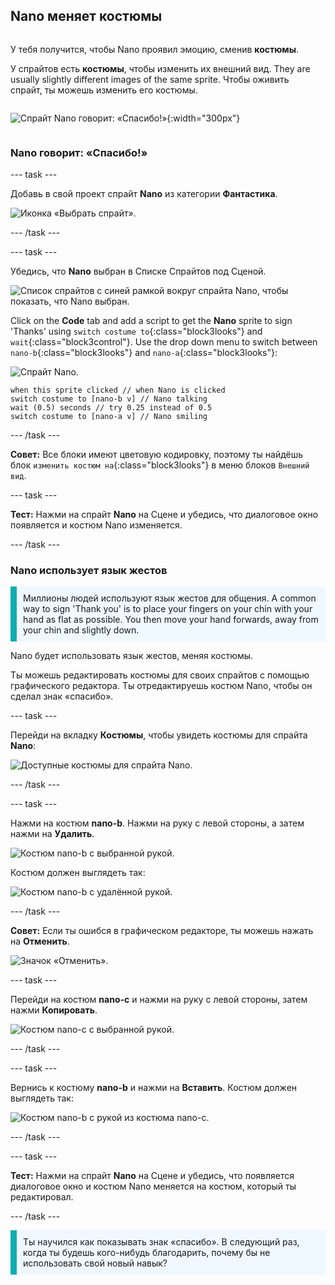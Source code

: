 ## Nano меняет костюмы

<div style="display: flex; flex-wrap: wrap">
<div style="flex-basis: 200px; flex-grow: 1; margin-right: 15px;">

У тебя получится, чтобы Nano проявил эмоцию, сменив **костюмы**.

У спрайтов есть **костюмы**, чтобы изменить их внешний вид. They are usually slightly different images of the same sprite. Чтобы оживить спрайт, ты можешь изменить его костюмы.

</div>
<div>

![Спрайт Nano говорит: «Спасибо!»](images/nano-step-2.png){:width="300px"}

</div>
</div>

### Nano говорит: «Спасибо!»

--- task ---

Добавь в свой проект спрайт **Nano** из категории **Фантастика**.

![Иконка «Выбрать спрайт».](images/choose-sprite-menu.png)

--- /task ---

--- task ---

Убедись, что **Nano** выбран в Списке Спрайтов под Сценой.

![Список спрайтов с синей рамкой вокруг спрайта Nano, чтобы показать, что Nano выбран.](images/nano-selected.png)

Click on the **Code** tab and add a script to get the **Nano** sprite to sign 'Thanks' using `switch costume to`{:class="block3looks"} and `wait`{:class="block3control"}. Use the drop down menu to switch between `nano-b`{:class="block3looks"} and `nano-a`{:class="block3looks"}:

![Спрайт Nano.](images/nano-sprite.png)

```blocks3
when this sprite clicked // when Nano is clicked
switch costume to [nano-b v] // Nano talking
wait (0.5) seconds // try 0.25 instead of 0.5
switch costume to [nano-a v] // Nano smiling
```
--- /task ---

**Совет:** Все блоки имеют цветовую кодировку, поэтому ты найдёшь блок `изменить костюм на`{:class="block3looks"} в меню блоков `Внешний вид`.

--- task ---

**Тест:** Нажми на спрайт **Nano** на Сцене и убедись, что диалоговое окно появляется и костюм Nano изменяется.

--- /task ---

### Nano использует язык жестов

<p style="border-left: solid; border-width:10px; border-color: #0faeb0; background-color: aliceblue; padding: 10px;">Миллионы людей используют язык жестов для общения. A common way to sign 'Thank you' is to place your fingers on your chin with your hand as flat as possible. You then move your hand forwards, away from your chin and slightly down. 
</p>

<!-- Add a video of someone signing -->

Nano будет использовать язык жестов, меняя костюмы.

Ты можешь редактировать костюмы для своих спрайтов с помощью графического редактора. Ты отредактируешь костюм Nano, чтобы он сделал знак «спасибо».

--- task ---

Перейди на вкладку **Костюмы**, чтобы увидеть костюмы для спрайта **Nano**:

![Доступные костюмы для спрайта Nano.](images/nano-costumes.png)

--- /task ---

--- task ---

Нажми на костюм **nano-b**. Нажми на руку с левой стороны, а затем нажми на **Удалить**.

![Костюм nano-b с выбранной рукой.](images/nano-arm-selected.png)

Костюм должен выглядеть так:

![Костюм nano-b с удалённой рукой.](images/nano-arm-deleted.png)

--- /task ---

**Совет:** Если ты ошибся в графическом редакторе, ты можешь нажать на **Отменить**.

![Значок «Отменить».](images/nano-undo.png)

--- task ---

Перейди на костюм **nano-c** и нажми на руку с левой стороны, затем нажми **Копировать**.

![Костюм nano-c с выбранной рукой.](images/nano-c-arm-selected.png)

--- /task ---

--- task ---

Вернись к костюму **nano-b** и нажми на **Вставить**. Костюм должен выглядеть так:

![Костюм nano-b с рукой из костюма nano-c.](images/nano-b-new-arm.png)

--- /task ---

--- task ---

**Тест:** Нажми на спрайт **Nano** на Сцене и убедись, что появляется диалоговое окно и костюм Nano меняется на костюм, который ты редактировал.

--- /task ---

<p style="border-left: solid; border-width:10px; border-color: #0faeb0; background-color: aliceblue; padding: 10px;">Ты научился как показывать знак «спасибо». В следующий раз, когда ты будешь кого-нибудь благодарить, почему бы не использовать свой новый навык?
</p>

